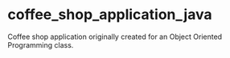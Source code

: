 # coffee_shop_application_java

Coffee shop application originally created for an Object Oriented Programming class.

